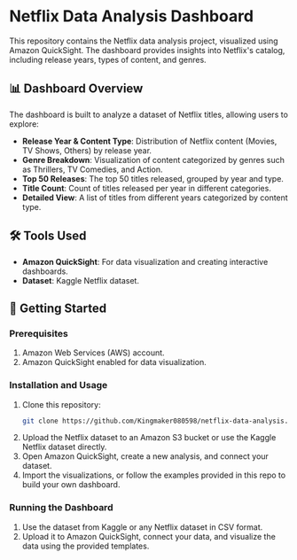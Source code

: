 # Netflix Data Analysis Dashboard

This repository contains the Netflix data analysis project, visualized using Amazon QuickSight. The dashboard provides insights into Netflix's catalog, including release years, types of content, and genres.

## 📊 **Dashboard Overview**

The dashboard is built to analyze a dataset of Netflix titles, allowing users to explore:

- **Release Year & Content Type**: Distribution of Netflix content (Movies, TV Shows, Others) by release year.
- **Genre Breakdown**: Visualization of content categorized by genres such as Thrillers, TV Comedies, and Action.
- **Top 50 Releases**: The top 50 titles released, grouped by year and type.
- **Title Count**: Count of titles released per year in different categories.
- **Detailed View**: A list of titles from different years categorized by content type.

## 🛠️ **Tools Used**

- **Amazon QuickSight**: For data visualization and creating interactive dashboards.
- **Dataset**: Kaggle Netflix dataset.

## 🚀 **Getting Started**

### Prerequisites

1. Amazon Web Services (AWS) account.
2. Amazon QuickSight enabled for data visualization.

### Installation and Usage

1. Clone this repository:
   ```bash
   git clone https://github.com/Kingmaker080598/netflix-data-analysis.git
   ```
2. Upload the Netflix dataset to an Amazon S3 bucket or use the Kaggle Netflix dataset directly.
3. Open Amazon QuickSight, create a new analysis, and connect your dataset.
4. Import the visualizations, or follow the examples provided in this repo to build your own dashboard.

### Running the Dashboard

1. Use the dataset from Kaggle or any Netflix dataset in CSV format.
2. Upload it to Amazon QuickSight, connect your data, and visualize the data using the provided templates.




